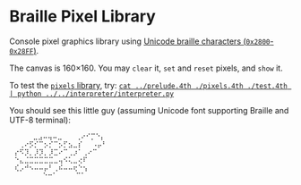 # Braille Pixel Library

Console pixel graphics library using [Unicode braille characters (`0x2800`-`0x28FF`)](http://www.unicode.org/charts/PDF/U2800.pdf).

The canvas is 160×160. You may `clear` it, `set` and `reset` pixels, and `show` it.

To test the [`pixels` library](./pixels.4th), try: [`cat ../prelude.4th ./pixels.4th ./test.4th | python ../../interpreter/interpreter.py`](./test.sh)

You should see this little guy (assuming Unicode font supporting Braille and UTF-8 terminal):

    ⠀⠀⠀ ⠀⣀⣠⠤⢤⠤⣀⠀⠀ ⢀⠔⠊⡉⠑⡄
    ⠀⠀⢀⠔⡫⡊⠉⡢⡊⠉⡢⡋⣢⣀⡎⠀⠀⠠⡤⠃
    ⠀⡔⠫⡹⡀⡸⡹⡀⡸⣉⠔⠉⢀⡰⠁⢀⠔⠉
    ⠀⠑⣄⣈⣉⣉⣉⣉⣉⣀⢤⠪⢅⣀⢔⠏
    ⠀⢎⡠⠚⠢⠤⠤⡤⠃⢀⠮⠤⠤⢖⠑⢢
     ⠀⠀⠀⠀⠀⠀⠑⠒⠁⠀⠀⠀ ⠉⠁
